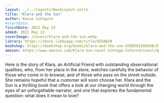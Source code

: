 ```yaml
---
layout: ../../layouts/BookLayout.astro
title: "Klara and the Sun"
author: Kazuo Ishiguro
#startDate:
finishDate: 2021 May 13
added: 2021 May 13
coverImage: /covers/klara-and-the-sun.webp
library: https://share.libbyapp.com/title/5558820
bookshop: https://bookshop.org/books/klara-and-the-sun-9780593396568/9780593311295
amazon: https://www.amazon.com/Klara-Sun-novel-Vintage-International/dp/0593311299/
---
```


Here is the story of Klara, an Artificial Friend with outstanding observational qualities, who, from her place in the store, watches carefully the behavior of those who come in to browse, and of those who pass on the street outside. She remains hopeful that a customer will soon choose her. Klara and the Sun is a thrilling book that offers a look at our changing world through the eyes of an unforgettable narrator, and one that explores the fundamental question: what does it mean to love?  
